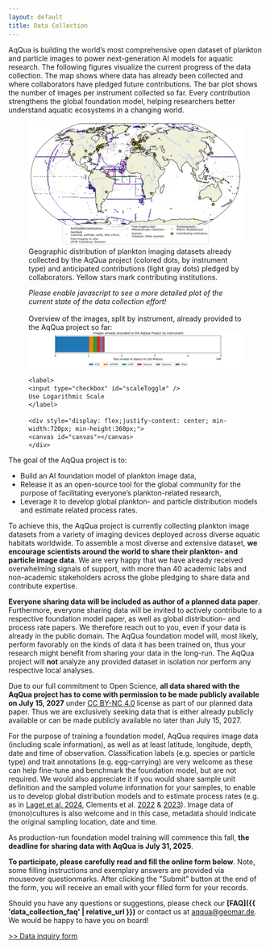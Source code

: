 ```yaml
---
layout: default
title: Data Collection
---
```


AqQua is building the world’s most comprehensive open dataset of plankton and particle images to power next-generation AI models for aquatic research.
The following figures visualize the current progress of the data collection.
The map shows where data has already been collected and where collaborators have pledged future contributions.
The bar plot shows the number of images per instrument collected so far.
Every contribution strengthens the global foundation model, helping researchers better understand aquatic ecosystems in a changing world.

<figure>
  <img src="./assets/map-promised-gathered.png" alt="World map showing locations of collected plankton imaging datasets, anticipated contributions, and contributing institutions."/>
  <figcaption>Geographic distribution of plankton imaging datasets already collected by the AqQua project (colored dots, by instrument type) and anticipated contributions (light gray dots) pledged by collaborators. Yellow stars mark contributing institutions.</figcaption>
</figure>

<figure>
    <span class="nojs"><em>Please enable javascript to see a more detailed plot of the current state of the data collection effort!</em><br><br>
    Overview of the images, split by instrument, already provided to the AqQua project so far:
    <img src="./assets/data_collection_overview_20250704.png" alt="Data collection prgoress">
    </span>

    <label>
    <input type="checkbox" id="scaleToggle" />
    Use Logarithmic Scale
    </label>

    <div style="display: flex;justify-content: center; min-width:720px; min-height:360px;">
    <canvas id="canvas"></canvas>
    </div>

</figure>
<script>
Array.from(
    document.querySelectorAll(".nojs")
).forEach(
    node => node.remove()
);
</script>
<script src=" https://cdn.jsdelivr.net/npm/chart.js@4.5.0/dist/chart.umd.min.js "></script>
<script src="./assets/progress.js"></script>

The goal of the AqQua project is to:

- Build an AI foundation model of plankton image data,
- Release it as an open-source tool for the global community for the purpose of facilitating everyone’s plankton-related research,
- Leverage it to develop global plankton- and particle distribution models and estimate related process rates.

To achieve this, the AqQua project is currently collecting plankton image datasets from a variety of imaging devices deployed across diverse aquatic habitats worldwide. To assemble a most diverse and extensive dataset, **we encourage scientists around the world to share their plankton- and particle image data**. We are very happy that we have already received overwhelming signals of support, with more than 40 academic labs and non-academic stakeholders across the globe pledging to share data and contribute expertise.

**Everyone sharing data will be included as author of a planned data paper**. Furthermore, everyone sharing data will be invited to actively contribute to a respective foundation model paper, as well as global distribution- and process rate papers. We therefore reach out to you, even if your data is already in the public domain. The AqQua foundation model will, most likely, perform favorably on the kinds of data it has been trained on, thus your research might benefit from sharing your data in the long-run. The AqQua project will **not** analyze any provided dataset in isolation nor perform any respective local analyses.

Due to our full commitment to Open Science, **all data shared with the AqQua project has to come with permission to be made publicly available on July 15, 2027** under [CC BY-NC 4.0](https://creativecommons.org/licenses/by-nc/4.0/deed.en) license as part of our planned data paper. Thus we are exclusively seeking data that is either already publicly available or can be made publicly available no later than July 15, 2027.

For the purpose of training a foundation model, AqQua requires image data (including scale information), as well as at least latitude, longitude, depth, date and time of observation. Classification labels (e.g. species or particle type) and trait annotations (e.g. egg-carrying) are very welcome as these can help fine-tune and benchmark the foundation model, but are not required. We would also appreciate it if you would share sample unit definition and the sampled volume information for your samples, to enable us to develop global distribution models and to estimate process rates (e.g. as in [Laget et al. 2024](https://doi.org/10.1038/s41467-024-47651-4), Clements et al. [2022](https://doi.org/10.1029/2021GB007276) & [2023](https://doi.org/10.1029/2022GB007633)). Image data of (mono)cultures is also welcome and in this case, metadata should indicate the original sampling location, date and time.

As production-run foundation model training will commence this fall, **the deadline for sharing data with AqQua is July 31, 2025**.

**To participate, please carefully read and fill the online form below**. Note, some filling instructions and exemplary answers are provided via mouseover questionmarks. After clicking the "Submit" button at the end of the form, you will receive an email with your filled form for your records.

Should you have any questions or suggestions, please check our **[FAQ]({{ 'data_collection_faq' | relative_url }})** or contact us at [aqqua@geomar.de](mailto:aqqua@geomar.de). We would be happy to have you on board!

<!-- The Aquatic Life Foundation project (AqQua) aims to compile multimodal image datasets from contributing Helmholtz Centres, national and international partners to train a unified, accessible plankton image recognition model to help monitor and understand the health of our oceans. Vast contributions from the global community will complement data originating from Helmholtz centers and diverse, multimodal composition of the training data will ensure generalizability and performance of the AqQua Foundation Model. -->

<!-- Plot of how much data we collected so far and how much data we want to collect  -->

<!-- We welcome data contributions to our training dataset. If you believe that your data could be a valuable addition to our project, please reach out to us through the link below. -->

<!-- We at AqQua are grateful for your support and will duly acknowledge each data contribution. -->

<a class="data_collecting_btn" href="https://survey.hifis.dkfz.de/398984?lang=en"> >> Data inquiry form </a>
